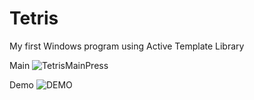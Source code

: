 # Tetris
My first Windows program using Active Template Library

Main
![TetrisMainPress](https://user-images.githubusercontent.com/92307838/148680827-07216e5c-cefa-4229-8a7f-f4e63858347b.png)

Demo
![DEMO](https://user-images.githubusercontent.com/92307838/148680661-1e341f8f-6983-43a8-b74e-f66223bc3cd9.png)
